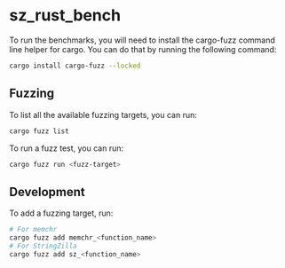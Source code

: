 # sz_rust_bench

To run the benchmarks, you will need to install the cargo-fuzz command line helper for cargo. You can do
that by running the following command:
```bash
cargo install cargo-fuzz --locked
```

## Fuzzing

To list all the available fuzzing targets, you can run:
```bash
cargo fuzz list
```

To run a fuzz test, you can run:
```bash
cargo fuzz run <fuzz-target>
```

## Development

To add a fuzzing target, run:
```bash
# For memchr
cargo fuzz add memchr_<function_name>
# For StringZilla
cargo fuzz add sz_<function_name>
```
